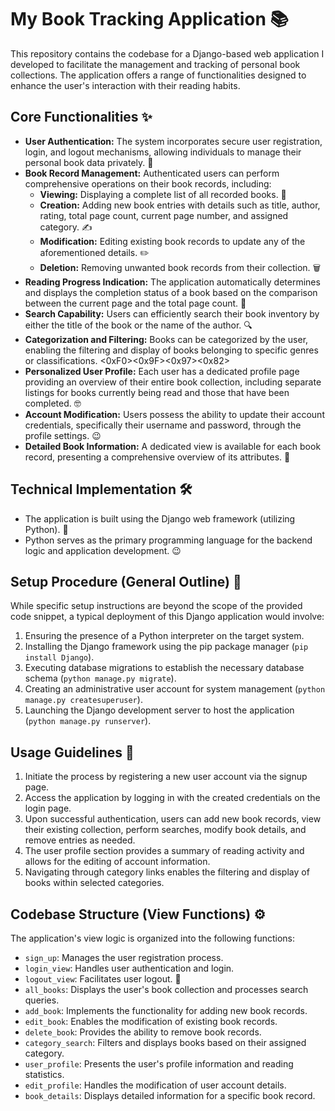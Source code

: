 # My Book Tracking Application 📚

This repository contains the codebase for a Django-based web application I developed to facilitate the management and tracking of personal book collections. The application offers a range of functionalities designed to enhance the user's interaction with their reading habits.

## Core Functionalities ✨

* **User Authentication:** The system incorporates secure user registration, login, and logout mechanisms, allowing individuals to manage their personal book data privately. 🚪
* **Book Record Management:** Authenticated users can perform comprehensive operations on their book records, including:
    * **Viewing:** Displaying a complete list of all recorded books. 👀
    * **Creation:** Adding new book entries with details such as title, author, rating, total page count, current page number, and assigned category. ✍️
    * **Modification:** Editing existing book records to update any of the aforementioned details. ✏️
    * **Deletion:** Removing unwanted book records from their collection. 🗑️
* **Reading Progress Indication:** The application automatically determines and displays the completion status of a book based on the comparison between the current page and the total page count. 💯
* **Search Capability:** Users can efficiently search their book inventory by either the title of the book or the name of the author. 🔍
* **Categorization and Filtering:** Books can be categorized by the user, enabling the filtering and display of books belonging to specific genres or classifications. <0xF0><0x9F><0x97><0x82>️
* **Personalized User Profile:** Each user has a dedicated profile page providing an overview of their entire book collection, including separate listings for books currently being read and those that have been completed. 🤓
* **Account Modification:** Users possess the ability to update their account credentials, specifically their username and password, through the profile settings. 😉
* **Detailed Book Information:** A dedicated view is available for each book record, presenting a comprehensive overview of its attributes. 📖

## Technical Implementation 🛠️

* The application is built using the Django web framework (utilizing Python). 🐍
* Python serves as the primary programming language for the backend logic and application development. 😉

## Setup Procedure (General Outline) 🏃

While specific setup instructions are beyond the scope of the provided code snippet, a typical deployment of this Django application would involve:

1.  Ensuring the presence of a Python interpreter on the target system.
2.  Installing the Django framework using the pip package manager (`pip install Django`).
3.  Executing database migrations to establish the necessary database schema (`python manage.py migrate`).
4.  Creating an administrative user account for system management (`python manage.py createsuperuser`).
5.  Launching the Django development server to host the application (`python manage.py runserver`).

## Usage Guidelines 🚀

1.  Initiate the process by registering a new user account via the signup page.
2.  Access the application by logging in with the created credentials on the login page.
3.  Upon successful authentication, users can add new book records, view their existing collection, perform searches, modify book details, and remove entries as needed.
4.  The user profile section provides a summary of reading activity and allows for the editing of account information.
5.  Navigating through category links enables the filtering and display of books within selected categories.

## Codebase Structure (View Functions) ⚙️

The application's view logic is organized into the following functions:

* `sign_up`: Manages the user registration process.
* `login_view`: Handles user authentication and login.
* `logout_view`: Facilitates user logout. 👋
* `all_books`: Displays the user's book collection and processes search queries.
* `add_book`: Implements the functionality for adding new book records.
* `edit_book`: Enables the modification of existing book records.
* `delete_book`: Provides the ability to remove book records.
* `category_search`: Filters and displays books based on their assigned category.
* `user_profile`: Presents the user's profile information and reading statistics.
* `edit_profile`: Handles the modification of user account details.
* `book_details`: Displays detailed information for a specific book record.
